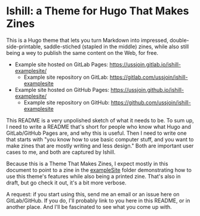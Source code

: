 # Ishill: a Theme for Hugo That Makes Zines

This is a Hugo theme that lets you turn Markdown into impressed, double-side-printable, saddle-stiched (stapled in the middle) zines, while also still being a wey to publish the same content on the Web, for free.

* Example site hosted on GitLab Pages: <https://ussjoin.gitlab.io/ishill-examplesite/>
    * Example site repository on GitLab: <https://gitlab.com/ussjoin/ishill-examplesite>
* Example site hosted on GitHub Pages: <https://ussjoin.github.io/ishill-examplesite/>
    * Example site repository on GitHub: <https://github.com/ussjoin/ishill-examplesite>


This README is a very unpolished sketch of what it needs to be. To sum up, I need to write a README that's short for people who know what Hugo and GitLab/GitHub Pages are, and why this is useful. Then I need to write one that starts with "you know how to use basic computer stuff, and you want to make zines that are mostly writing and less design." Both are important user cases to me, and both are captured by Ishill.

Because this is a Theme That Makes Zines, I expect mostly in this document to point to a zine in the [exampleSite](./exampleSite/) folder demonstrating how to use this theme's features while also being a printed zine. That's also in draft, but go check it out, it's a bit more verbose.

A request: if you start using this, send me an email or an issue here on GitLab/GitHub. If you do, I'll probably link to you here in this README, or in another place. And I'll be fascinated to see what you come up with.
